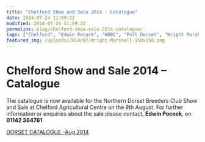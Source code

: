 ```yaml
---
title: "Chelford Show and Sale 2014 - Catalogue"
date: 2014-07-24 11:59:22
modified: 2014-07-24 11:59:22
permalink: blog/chelford-show-sale-2014-catalogue/
tags: ["Chelford", "Edwin Pocock", "NDBC", "Poll Dorset", "Wright Marshall"]
featured_img: /uploads/2014/07/Wright-Marshall-150x150.png
---
```


# Chelford Show and Sale 2014 &#8211; Catalogue

The catalogue is now available for the Northern Dorset Breeders Club Show and Sale at Chelford Agricultural Centre on the 9th August. For further information or enquiries about the sale please contact, **Edwin Pocock**, on **01142 364761**.

[DORSET CATALOGUE -Aug 2014](/uploads/2014/07/DORSET-CATALOGUE-Aug-2014.docx)
